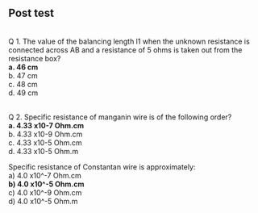 ## Post test
<br>
Q 1. The value of the balancing length l1 when the unknown resistance is connected across AB and a resistance of 5 ohms is taken out from the resistance box?<br>
<b>a. 46 cm<br></b>
b. 47 cm<br>
c. 48 cm<br>
d. 49 cm<br><br>

Q 2. Specific resistance of manganin wire is of the following order?<br>
<b>a. 4.33 x10-7 Ohm.cm</b><br>
b. 4.33 x10-9 Ohm.cm<br>
c. 4.33 x10-5 Ohm.cm	<br>
d. 4.33 x10-5 Ohm.m<br>

Specific resistance of Constantan wire is approximately:<br>
a) 4.0 x10^-7 Ohm.cm <br>	<b>b) 4.0 x10^-5 Ohm.cm</b><br>	c) 4.0 x10^-9 Ohm.cm <br>	d) 4.0 x10^-5 Ohm.m

